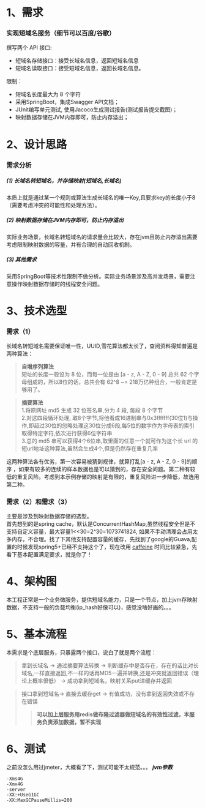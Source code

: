 # 1、需求

### 实现短域名服务（细节可以百度/谷歌）

撰写两个 API 接口:
- 短域名存储接口：接受长域名信息，返回短域名信息
- 短域名读取接口：接受短域名信息，返回长域名信息。

限制：
- 短域名长度最大为 8 个字符
- 采用SpringBoot，集成Swagger API文档；
- JUnit编写单元测试, 使用Jacoco生成测试报告(测试报告提交截图)；
- 映射数据存储在JVM内存即可，防止内存溢出；

# 2、设计思路

### 需求分析

##### (1) 长域名转短域名，并存储映射(短域名<key>,长域名<value>)

本质上就是通过某一个规则或算法生成长域名的唯一Key,且要求key的长度小于8（需要考虑冲突的可能性和处理方法）。

##### (2) 映射数据存储在JVM内存即可，防止内存溢出

实际业务场景，长域名转短域名的请求量会比较大，存在jvm且防止内存溢出需要考虑限制映射数据的容量，并有合理的自动回收机制。

##### (3) 其他需求

采用SpringBoot等技术性限制不做分析。实际业务场景涉及高并发场景，需要注意操作映射数据存储时的线程安全问题。

# 3、技术选型

### 需求（1）  
长域名转短域名需要保证唯一性，UUID,雪花算法都太长了，查阅资料得知普遍是两种算法：
>**自增序列算法**  
> 短址的长度一般设为 8 位，而每一位是由 [a - z, A - Z, 0 - 9] 总共 62 个字母组成的，所以8位的话，总共会有 62^8 ~= 218万亿种组合，一般肯定是够用了。 

>**摘要算法**  
> 1.将原网址 md5 生成 32 位签名串,分为 4 段, 每段 8 个字节  
> 2.对这四段循环处理, 取8个字节,将他看成16进制串与0x3fffffff(30位1)与操作,即超过30位的忽略处理这30位分成6段,每5位的数字作为字母表的索引取得特定字符,依次进行获得6位字符串  
> 3.总的 md5 串可以获得4个6位串,取里面的任意一个就可作为这个长 url 的短url地址这种算法,虽然会生成4个,但是仍然存在重复几率

这两种算法各有优劣，第一次容易被猜到规律，就算打乱[a - z, A - Z, 0 - 9]的顺序 ，如果有较多的连续的样本数据也是可以猜到的，存在安全问题。第二种有较
低的重复风险。考虑到本示例存储的映射是有限的，重复风险进一步降低，故选用第二种。

### 需求（2）和需求（3）
主要是涉及到映射数据存储的选型。  
首先想到的是spring cache，默认是ConcurrentHashMap,虽然线程安全但是不支持自定义容量，最大容量1<<30=2^30=1073741824, 如果不手动清理会占用太
多内存，不合理。找了下其他支持配置容量的缓存，先找到了google的Guava,配置的时候发现spring5+已经不支持这个了，现在改用
[caffeine](https://github.com/ben-manes/caffeine)
时间比较紧急，先看下基本配置满足要求，就是你了！

# 4、架构图

本工程正常是一个业务微服务，提供短域名能力，只是一个节点，加上jvm存映射数据，不支持一般的负载均衡(ip_hash好像可以)，感觉没啥好画的。。。

# 5、基本流程

本需求是个底层服务，只暴露两个接口，说白了就是两个流程：

>拿到长域名 -> 通过摘要算法转换 -> 判断缓存中是否存在，存在的话比对长域名,一样直接返回,不一样的话再MD5一遍并转换,还是冲突就返回错误（理论上概率很低）
> -> 成功拿到短域名，映射关系put进缓存并返回

> 接口拿到短域名-> 直接去缓存get -> 有值成功，没有拿到返回失效或不存在错误
>>**可以加上层服务用redis做布隆过滤器做短域名的有效性过滤，本服务负责添加数据，暂不实现**

# 6、测试

之前没怎么用过jmeter，大概看了下，测试可能不太规范。。。
***jvm参数***

```
-Xms4G
-Xmx4G
-server
-XX:+UseG1GC
-XX:MaxGCPauseMillis=200
```



